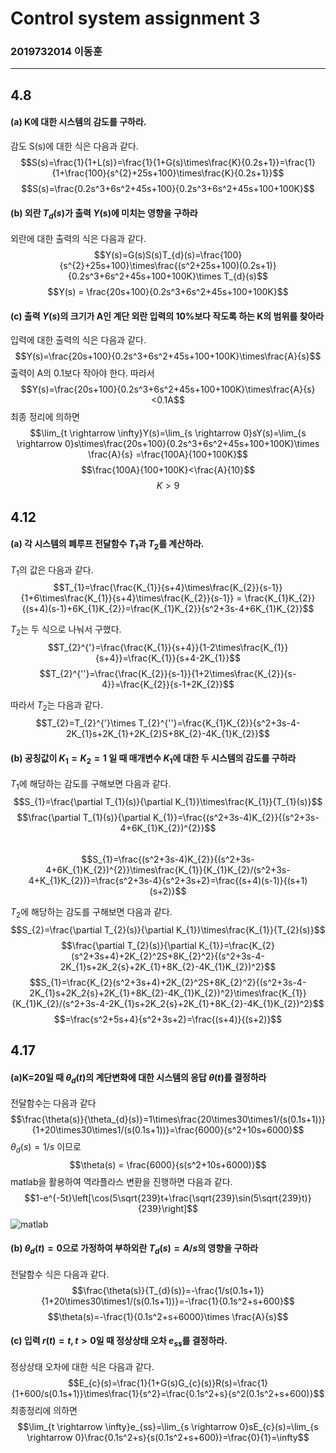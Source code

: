 # Control system assignment 3
### 2019732014 이동훈
---
## 4.8
#### (a) K에 대한 시스템의 감도를 구하라.
감도 S(s)에 대한 식은 다음과 같다. 
$$S(s)=\frac{1}{1+L(s)}=\frac{1}{1+G(s)\times\frac{K}{0.2s+1}}=\frac{1}{1+\frac{100}{s^{2}+25s+100}\times\frac{K}{0.2s+1}}$$
$$S(s)=\frac{0.2s^3+6s^2+45s+100}{0.2s^3+6s^2+45s+100+100K}$$

#### (b) 외란 $T_{d}(s)$가 출력  $Y(s)$에 미치는 영향을 구하라
외란에 대한 출력의 식은 다음과 같다.
$$Y(s)=G(s)S(s)T_{d}(s)=\frac{100}{s^{2}+25s+100}\times\frac{(s^2+25s+100)(0.2s+1)}{0.2s^3+6s^2+45s+100+100K}\times T_{d}(s)$$
$$Y(s) = \frac{20s+100}{0.2s^3+6s^2+45s+100+100K}$$

#### (c) 출력 $Y(s)$의 크기가 A인 계단 외란 입력의 10%보다 작도록 하는 K의 범위를 찾아라
입력에 대한 출력의 식은 다음과 같다.
$$Y(s)=\frac{20s+100}{0.2s^3+6s^2+45s+100+100K}\times\frac{A}{s}$$
출력이 A의 0.1보다 작아야 한다. 따라서
$$Y(s)=\frac{20s+100}{0.2s^3+6s^2+45s+100+100K}\times\frac{A}{s}<0.1A$$
최종 정리에 의하면
$$\lim_{t \rightarrow \infty}Y(s)=\lim_{s \rightarrow 0}sY(s)=\lim_{s \rightarrow 0}s\times\frac{20s+100}{0.2s^3+6s^2+45s+100+100K}\times \frac{A}{s} =\frac{100A}{100+100K}$$
$$\frac{100A}{100+100K}<\frac{A}{10}$$
$$K>9$$

## 4.12
#### (a) 각 시스템의 폐루프 전달함수 $T_{1}$과 $T_{2}$를 계산하라.
$T_{1}$의 값은 다음과 같다.
$$T_{1}=\frac{\frac{K_{1}}{s+4}\times\frac{K_{2}}{s-1}}{1+6\times\frac{K_{1}}{s+4}\times\frac{K_{2}}{s-1}} = \frac{K_{1}K_{2}}{(s+4)(s-1)+6K_{1}K_{2}}=\frac{K_{1}K_{2}}{s^2+3s-4+6K_{1}K_{2}}$$

$T_{2}$는 두 식으로 나눠서 구했다.
$$T_{2}^{'}=\frac{\frac{K_{1}}{s+4}}{1-2\times\frac{K_{1}}{s+4}}=\frac{K_{1}}{s+4-2K_{1}}$$
$$T_{2}^{''}=\frac{\frac{K_{2}}{s-1}}{1+2\times\frac{K_{2}}{s-4}}=\frac{K_{2}}{s-1+2K_{2}}$$

따라서 $T_{2}$는 다음과 같다.
$$T_{2}=T_{2}^{'}\times T_{2}^{''}=\frac{K_{1}K_{2}}{s^2+3s-4-2K_{1}s+2K_{1}+2K_{2}S+8K_{2}-4K_{1}K_{2}}$$

#### (b) 공칭값이 $K_{1}=K_{2}=1$ 일 때 매개변수 $K_{1}$에 대한 두 시스템의 감도를 구하라
$T_{1}$에 해당하는 감도를 구해보면 다음과 같다.
$$S_{1}=\frac{\partial T_{1}(s)}{\partial K_{1}}\times\frac{K_{1}}{T_{1}(s)}$$
$$\frac{\partial T_{1}(s)}{\partial K_{1}}=\frac{(s^2+3s-4)K_{2}}{(s^2+3s-4+6K_{1}K_{2})^{2}}$$  
$$S_{1}=\frac{(s^2+3s-4)K_{2}}{(s^2+3s-4+6K_{1}K_{2})^{2}}\times\frac{K_{1}}{K_{1}K_{2}/(s^2+3s-4+K_{1}K_{2})}=\frac{s^2+3s-4}{s^2+3s+2}=\frac{(s+4)(s-1)}{(s+1)(s+2)}$$

$T_{2}$에 해당하는 감도를 구해보면 다음과 같다.
$$S_{2}=\frac{\partial T_{2}(s)}{\partial K_{1}}\times\frac{K_{1}}{T_{2}(s)}$$
$$\frac{\partial T_{2}(s)}{\partial K_{1}}=\frac{K_{2}(s^2+3s+4)+2K_{2}^2S+8K_{2}^2}{(s^2+3s-4-2K_{1}s+2K_2{s}+2K_{1}+8K_{2}-4K_{1}K_{2})^2}$$
$$S_{1}=\frac{K_{2}(s^2+3s+4)+2K_{2}^2S+8K_{2}^2}{(s^2+3s-4-2K_{1}s+2K_2{s}+2K_{1}+8K_{2}-4K_{1}K_{2})^2}\times\frac{K_{1}}{K_{1}K_{2}/(s^2+3s-4-2K_{1}s+2K_2{s}+2K_{1}+8K_{2}-4K_{1}K_{2})^2}$$
$$=\frac{s^2+5s+4}{s^2+3s+2}=\frac{(s+4)}{(s+2)}$$

## 4.17
#### (a)K=20일 때 $\theta_{d}(t)$의 계단변화에 대한 시스템의 응답 $\theta(t)$를 결정하라
전달함수는 다음과 같다
$$\frac{\theta(s)}{\theta_{d}(s)}=1\times\frac{20\times30\times1/(s(0.1s+1))}{1+20\times30\times1/(s(0.1s+1))}=\frac{6000}{s^2+10s+6000}$$
$\theta_{d}(s) = 1/s$ 이므로 
$$\theta(s) = \frac{6000}{s(s^2+10s+6000)}$$
matlab을 활용하여 역라플라스 변환을 진행하면 다음과 같다.
$$1-e^{-5t}\left[\cos(5\sqrt{239}t+\frac{\sqrt{239}\sin(5\sqrt{239}t)}{239}\right]$$
![matlab](https://github.com/studyingc/Control/assets/96899730/817dbd21-b5c3-402d-aa25-917f93c0f49b)


#### (b) $\theta_{d}(t)=0$으로 가정하여 부하외란 $T_{d}(s)=A/s$의 영향을 구하라
전달함수 식은 다음과 같다.
$$\frac{\theta(s)}{T_{d}(s)}=-\frac{1/s(0.1s+1)}{1+20\times30\times1/(s(0.1s+1))}=-\frac{1}{0.1s^2+s+600}$$
$$\theta(s)=-\frac{1}{0.1s^2+s+6000}\times \frac{A}{s}$$

#### (c) 입력 $r(t) = t, t>0$일 때 정상상태 오차 $e_{ss}$를 결정하라.
정상상태 오차에 대한 식은 다음과 같다.
$$E_{c}(s)=\frac{1}{1+G(s)G_{c}(s)}R(s)=\frac{1}{1+600/s(0.1s+1)}\times\frac{1}{s^2}=\frac{0.1s^2+s}{s^2(0.1s^2+s+600)}$$
최종정리에 의하면 
$$\lim_{t \rightarrow \infty}e_{ss}=\lim_{s \rightarrow 0}sE_{c}(s)=\lim_{s \rightarrow 0}\frac{0.1s^2+s}{s(0.1s^2+s+600)}=\frac{0}{1}=\infty$$


